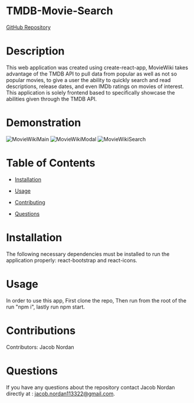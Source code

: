 # TMDB-Movie-Search

[GitHub Repository](https://github.com/jnordan132/TMDB-Movie-Search)

# Description

This web application was created using create-react-app, MovieWiki takes advantage of the TMDB API to pull data from popular as well as not so popular movies, to give a user the ability to quickly search and read descriptions, release dates, and even IMDb ratings on movies of interest. This application is solely frontend based to specifically showcase the abilities given through the TMDB API.

# Demonstration
![MovieWikiMain](https://user-images.githubusercontent.com/81433664/183773638-80cc177e-267e-4c8c-a7e2-9d67a8971be3.png)
![MovieWikiModal](https://user-images.githubusercontent.com/81433664/183773645-b5973921-c3a4-4889-9510-39645b347c71.png)
![MovieWikiSearch](https://user-images.githubusercontent.com/81433664/183773651-9ac2b4ad-c89f-4069-86d1-3e8f76c825b7.png)

# Table of Contents

- [Installation](#installation)
- [Usage](#usage)

- [Contributing](#contributing)
- [Questions](#questions)

# Installation

The following necessary dependencies must be installed to run the application properly: react-bootstrap and react-icons.

# Usage

In order to use this app, First clone the repo, Then run from the root of the run "npm i", lastly run npm start.

# Contributions

​Contributors: Jacob Nordan

# Questions

If you have any questions about the repository contact Jacob Nordan directly at : jacob.nordan113322@gmail.com.
